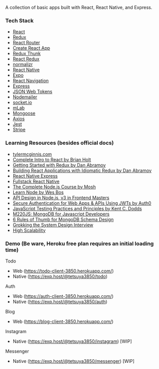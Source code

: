 A collection of basic apps built with React, React Native, and Express.

### Tech Stack

- [React](https://reactjs.org/)
- [Redux](http://redux.js.org/)
- [React Router](https://reacttraining.com/react-router/web/guides/quick-start)
- [Create React App](https://github.com/facebook/create-react-app)
- [Redux Thunk](https://github.com/gaearon/redux-thunk)
- [React Redux](https://github.com/reduxjs/react-redux)
- [normalizr](https://github.com/paularmstrong/normalizr)
- [React Native](https://facebook.github.io/react-native/)
- [Expo](https://expo.io/)
- [React Navigation](https://reactnavigation.org/)
- [Express](https://expressjs.com/)
- [JSON Web Tokens](https://github.com/auth0/node-jsonwebtoken)
- [Nodemailer](https://nodemailer.com/about/)
- [socket.io](https://socket.io/)
- [mLab](https://mlab.com/home)
- [Mongoose](http://mongoosejs.com/)
- [Axios](https://github.com/axios/axios)
- [Jest](https://jestjs.io/)
- [Stripe](https://stripe.com/)

### Learning Resources (besides official docs)

- [tylermcginnis.com](https://tylermcginnis.com/)
- [Complete Intro to React by Brian Holt](https://frontendmasters.com/courses/react/)
- [Getting Started with Redux by Dan Abramov](https://egghead.io/courses/getting-started-with-redux)
- [Building React Applications with Idiomatic Redux by Dan Abramov](https://egghead.io/courses/building-react-applications-with-idiomatic-redux)
- [React Native Express](http://www.reactnativeexpress.com/)
- [Fullstack React Native](https://www.fullstackreact.com/react-native/)
- [The Complete Node.js Course by Mosh](https://codewithmosh.com/p/the-complete-node-js-course)
- [Learn Node by Wes Bos](https://learnnode.com/)
- [API Design in Node.js, v3 in Frontend Masters](https://frontendmasters.com/courses/api-design-nodejs-v3/)
- [Secure Authentication for Web Apps & APIs Using JWTs by Auth0](https://frontendmasters.com/courses/secure-auth-jwt/)
- [JavaScript Testing Practices and Principles by Kent C. Dodds](https://frontendmasters.com/courses/testing-practices-principles/)
- [M220JS: MongoDB for Javascript Developers](https://university.mongodb.com/courses/M220JS/about)
- [6 Rules of Thumb for MongoDB Schema Design](https://www.mongodb.com/blog/post/6-rules-of-thumb-for-mongodb-schema-design-part-1)
- [Grokking the System Design Interview](https://www.educative.io/collection/5668639101419520/5649050225344512)
- [High Scalability](http://highscalability.com/)

### Demo (Be ware, Heroku free plan requires an initial loading time)

Todo

- Web (https://todo-client-3850.herokuapp.com/)
- Native (https://exp.host/@tetsuya3850/todo)

Auth

- Web (https://auth-client-3850.herokuapp.com/)
- Native (https://exp.host/@tetsuya3850/auth)

Blog

- Web (https://blog-client-3850.herokuapp.com/)

Instagram

- Native (https://exp.host/@tetsuya3850/instagram) [WIP]

Messenger

- Native (https://exp.host/@tetsuya3850/messenger) [WIP]
